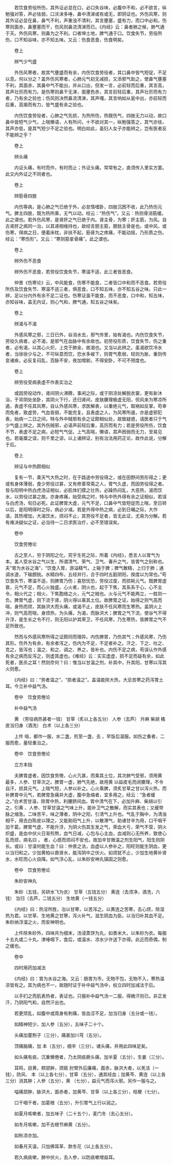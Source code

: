 <!-- { "loadSidebar": true } -->
　　若饮食劳役所伤，其外证必显在口，必口失谷味，必腹中不和，必不欲言，纵勉强对答，声必怯弱，口沃沫多唾，鼻中清涕或有或无，即阴证也。外伤风寒，则其外证必显在鼻，鼻气不利，声重浊不清利，其言壅塞，盛有力，而口中必和。伤寒则面赤，鼻壅塞而干，伤风则鼻流清涕而已。《内经》云：鼻者肺之候，肺气通于天。外伤风寒，则鼻为之不利。口者坤土地，脾气通于口。饮食失节，劳役所伤，口不知谷味，亦不知五味。又云：伤食恶食，伤食明矣。

　　卷上

　　辨气少气盛

　　外伤风寒者，故其气壅盛而有余，内伤饮食劳役者，其口鼻中皆气短促，不足以息。何以分之？盖外伤风寒者，心肺元气初无减损，又添邪气助之，使鼻气壅塞不利，其面赤，其鼻中气不能出，并从口出，但发一言，必前轻而后重，其言高，其声壮厉而有力。是伤寒则鼻干无涕，面壅色赤，其言前轻后重，其声壮厉而有力者，乃有余之验也；伤风则决然鼻流清涕，其声嘎，其言响如从瓮中出，亦前轻而后重，高揭而有力，皆气盛有余之验也。

　　内伤饮食劳役者，心肺之气先损，为热所伤，热既伤气，四肢无力以动，故口鼻中皆短气少气，上喘懒语，人有所问，十不欲对其一，纵勉强答之，其气亦怯，其声亦低，是其气短少不足之验也。明白如此，虽妇人女子亦能辨之，岂有医者反不能辨之乎？

　　卷上

　　辨头痛

　　内证头痛，有时而作，有时而止；外证头痛，常常有之，直须传入里实方罢。此又内外证之不同者也。

　　卷上

　　辨筋骨四肢

　　内伤等病，是心肺之气已绝于外，必怠惰嗜卧，四肢沉困不收，此乃热伤元气。脾主四肢，既为热所乘，无气以动。经云：“热伤气”。又云：热则骨消筋缓。此之谓也。若外伤风寒，是肾肝之气已绝于内。肾主骨，为寒；肝主筋，为风。自古肾肝之病同一治，以其递相维持也，故经言胆主筋，膀胱主骨是也。或中风，或伤寒，得病之日，便着床枕，非扶不起，筋骨为之疼痛，不能动摇，乃形质之伤。经云：“寒伤形”。又云：“寒则筋挛骨痛”。此之谓也。

　　卷上

　　辨外伤不恶食

　　辨外伤不恶食，若劳役饮食失节，寒温不适，此三者皆恶食。

　　仲景《伤寒论》云，中风能食，伤寒不能食，二者皆口中和而不恶食。若劳役所伤及饮食失节、寒温不适三者，俱恶食，口不知五味，亦不知五谷之味。只此一辨，足以分内外有余不足二证也。伤寒证虽不能食，而不恶食，口中和，知五味，亦知谷味，盖无内证，则心气和，脾气通，知五谷之味矣。

　　卷上

　　辨渴与不渴

　　外感风寒之邪，三日已外，谷消水去，邪气传里，始有渴也。内伤饮食失节，劳役久病者，必不渴，是邪气在血脉中有余故也。初劳役形质，饮食失节，伤之重者，必有渴，以其心火炽，上克于肺金，故渴也。又当以此辨之。虽渴欲饮冷水者，当徐徐少与之，不可纵意而饮，恐水多峻下，则胃气愈弱，轻则为胀，重则传变诸疾，必反复闷乱，百脉不安，夜加增剧，不得安卧，不可不预度也。

　　卷上

　　辨劳役受病表虚不作表实治之

　　或因劳役动作，肾间阴火沸腾，事闲之际，或于阴凉处解脱衣裳，更有新沐浴，于背阴处坐卧，其阴火下行，还归肾间，皮肤腠理极虚无阳，但风来为寒凉所遏，表虚不任其风寒，自认外感风寒，求医解表，以重绝元气，取祸如反掌。苟幸而免者，致虚劳，气血皆弱，不能完复。且表虚之人，为风寒所遏，亦是虚邪犯表，始病一二日之间，特与外中贼邪有余之证颇相似处，故致疑惑，请医者只于气少气盛上辨之。其外伤贼邪，必语声前轻后重，高厉而有力；若是劳役所伤，饮食不节，表虚不足之病，必短气气促。上气高喘，懒语，其声困弱而无力，至易见也。若毫厘之误，则千里之谬。以上诸辨证，别有治法用药正论，故作此说，分解于后。

　　卷上

　　辨证与中热颇相似

　　复有一节，乘天气大热之时，在于路途中劳役得之，或在田野间劳形得之；更或有身体薄弱，食少劳役过甚，又有修善常斋之人，胃气久虚，而因劳役得之者。皆与阳明中热白虎汤证相似，必肌体扪摸之壮热，必躁热闷乱，大恶热，渴而饮水，以劳役过甚之故。亦身疼痛，始受病之时，特与中热外得有余之证相似，若误与白虎汤，旬日必死。此证脾胃大虚，元气不足，口鼻中气皆短促而上喘，至日转以后，是阳明得时之际，病必少减。若是外得中热之病，必到日晡之际，大作 语，其热增加，大渴饮水，烦闷不止，其劳役不足者，皆无此证，尤易为分解。若有难决疑似之证，必当待一二日求医治疗，必不至错误矣。

　　卷中

　　饮食劳倦论

　　古之至人，穷于阴阳之化，究乎生死之际，所着《内经》，悉言人以胃气为本。盖人受水谷之气以生，所谓清气、荣气、卫气、春升之气，皆胃气之别称也。夫“胃为水谷之海”，“饮食入胃，游溢精气，上输于脾；脾气散精，上归于肺；通调水道，下输膀胱。水精四布，五经并行，合于四时五脏阴阳，揆度以为常也。”苟饮食失节，寒温不适，则脾胃乃伤；喜怒忧恐，劳役过度，而损耗元气。既脾胃虚衰，元气不足，而心火独盛。心火者，阴火也，起于下焦，其系系于心，心不主令，相火代之；相火，下焦胞络之火，元气之贼也。火与元气不能两立，一胜则一负。脾胃气虚，则下流于肾，阴火得以乘其土位。故脾胃之证，始得之则气高而喘，身热而烦，其脉洪大而头痛，或渴不止，皮肤不任风寒而生寒热。盖阴火上冲，则气高而喘，身烦热，为头痛，为渴，而脉洪大；脾胃之气下流，使谷气不得升浮，是生长之令不行，则无阳以护其荣卫，不任风寒，乃生寒热，皆脾胃之气不足所致也。

　　然而与外感风寒所得之证颇同而理异。内伤脾胃，乃伤其气；外感风寒，乃伤其形。伤外为有余，有余者泻之，伤内为不足，不足者补之。汗之、下之、吐之、克之，皆泻也；温之、和之、调之、养之，皆补也。内伤不足之病，苟误认作外感有余之病而反泻之，则虚其虚也。《难经》云：实实虚虚，损不足而益有余，如此死者，医杀之耳！然则奈何？曰：惟当以甘温之剂，补其中，升其阳，甘寒以泻其火则愈。

　　《内经》曰：“劳者温之”，“损者温之”。盖温能除大热，大忌苦寒之药泻胃土耳。今立补中益气汤。

　　卷中　饮食劳倦论

　　补中益气汤

　　黄 （劳役病热甚者一钱） 甘草（炙以上各五分） 人参（去芦） 升麻 柴胡 橘皮当归身（酒洗） 白术（以上各三分）

　　上件 咀，都作一服，水二盏，煎至一盏，去 ，早饭后温服。如伤之重者，二服而愈，量轻重治之。

　　卷中　饮食劳倦论

　　立方本指

　　夫脾胃虚者，因饮食劳倦，心火亢甚，而乘其土位，其次肺气受邪，须用黄 最多，人参、甘草次之。脾胃一虚，肺气先绝，故用黄 以益皮毛而闭腠理，不令自汗，损其元气。上喘气短，人参以补之。心火乘脾，须炙甘草之甘以泻火热，而补脾胃中元气，若脾胃急痛并大虚，腹中急缩者，宜多用之，经云：“急者缓之。”白术苦甘温，除胃中热，利腰脐间血。胃中清气在下，必加升麻、柴胡以引之，引黄 、人参、甘草甘温之气味上升，能补卫气之散解，而实其表也；又缓带脉之缩急。二味苦平，味之薄者，阴中之阳，引清气上升也。气乱于胸中，为清浊相干，用去白陈皮以理之，又能助阳气上升，以散滞气，助诸甘辛为用，口干咽干加干葛。脾胃气虚，不能升浮，为阴火伤其生发之气，荣血大亏，荣气不营，阴火炽盛，是血中伏火日渐煎熬，血气日减，心包与心主血，血减则心无所养，致使心乱而烦，病名曰 。 者，心惑而烦闷不安也，故加辛甘微温之剂生阳气，阳生则阴长。或曰：甘温何能生血？曰：仲景之法，血虚以人参补之，阳旺则能生阴血，更以当归和之。少加黄柏以救肾水，能泻阴中之伏火。如烦犹不止，少加生地黄补肾水，水旺而心火自降。如气浮心乱，以朱砂安神丸镇固之则愈。

　　卷中　饮食劳倦论

　　朱砂安神丸

　　朱砂（五钱，另研水飞为衣） 甘草（五钱五分） 黄连（去须净，酒洗，六钱） 当归（去芦，二钱五分） 生地黄（一钱五分）

　　《内经》曰：热淫所胜，治以甘寒，以苦泻之。以黄连之苦寒，去心烦，除湿热为君。以甘草、生地黄之甘寒，泻火补气，滋生阴血为臣。以当归补其血不足。朱砂纳浮溜之火，而安神明也。

　　上件除朱砂外，四味共为细末，汤浸蒸饼为丸，如黍米大，以朱砂为衣。每服十五丸或二十丸，津唾咽下，食后，或温水、凉水少许送下亦得。此近而奇偶，制之缓也。

　　卷中

　　四时用药加减法

　　《内经》曰：胃为水谷之海。又云：肠胃为市，无物不包，无物不入，寒热温凉皆有之。其为病也不一，故随时证于补中益气汤中，权立四时加减法于后。

　　以手扪之而肌表热者，表证也。只服补中益气汤一二服，得微汗则已。非正发汗，乃阴阳气和，自然汗出也。

　　若更烦乱，如腹中或周身有刺痛，皆血涩不足，加当归身（五分或一钱）。

　　如精神短少，加人参（五分），五味子二十个。

　　头痛加蔓荆子（三分），痛甚加川芎（五分）。

　　顶痛脑痛，加 本（五分），细辛（三分）。诸头痛，并用此四味足矣。

　　如头痛有痰，沉重懒倦者，乃太阴痰厥头痛，加半夏（五分），生姜（三分）。

　　耳鸣，目黄，颊颔肿，颈肩 肘臂外后廉痛，面赤，脉洪大者，以羌活（一钱），防风、 本（以上各七分），甘草（五分），通其经血；加黄芩、黄连（以上各三分）消其肿；人参（五分），黄 （七分），益元气而泻火邪。另作一服与之。

　　嗌痛颔肿，脉洪大，面赤者，加黄芩、甘草（以上各三分），桔梗（七分）。

　　口干咽干者，加葛根（五分），升引胃气上行以润之。

　　如夏月咳嗽者，加五味子（二十五个），麦门冬（去心五分）。

　　如冬月咳嗽，加不去根节麻黄（五分）。

　　如秋凉亦加。

　　如春月天温，只加佛耳草、款冬花（以上各五分）。

　　若久病痰嗽，肺中伏火，去人参，以防痰嗽增益耳。

